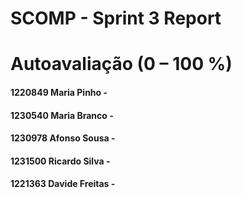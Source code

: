 SCOMP - Sprint 3 Report
==============================

# Autoavaliação (0 – 100 %)

#### 1220849 Maria Pinho - 
#### 1230540 Maria Branco - 
#### 1230978 Afonso Sousa - 
#### 1231500 Ricardo Silva - 
#### 1221363 Davide Freitas - 